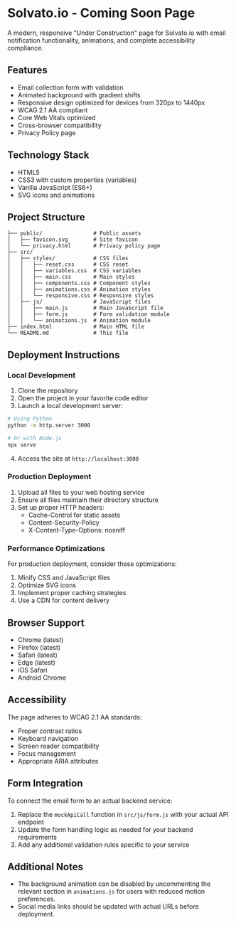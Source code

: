 # Solvato.io - Coming Soon Page

A modern, responsive "Under Construction" page for Solvato.io with email notification functionality, animations, and complete accessibility compliance.

## Features

- Email collection form with validation
- Animated background with gradient shifts
- Responsive design optimized for devices from 320px to 1440px
- WCAG 2.1 AA compliant
- Core Web Vitals optimized
- Cross-browser compatibility
- Privacy Policy page

## Technology Stack

- HTML5
- CSS3 with custom properties (variables)
- Vanilla JavaScript (ES6+)
- SVG icons and animations

## Project Structure

```
├── public/                # Public assets
│   ├── favicon.svg        # Site favicon
│   └── privacy.html       # Privacy policy page
├── src/
│   ├── styles/            # CSS files
│   │   ├── reset.css      # CSS reset
│   │   ├── variables.css  # CSS variables
│   │   ├── main.css       # Main styles
│   │   ├── components.css # Component styles
│   │   ├── animations.css # Animation styles
│   │   └── responsive.css # Responsive styles
│   ├── js/                # JavaScript files
│   │   ├── main.js        # Main JavaScript file
│   │   ├── form.js        # Form validation module
│   │   └── animations.js  # Animation module
├── index.html             # Main HTML file
└── README.md              # This file
```

## Deployment Instructions

### Local Development

1. Clone the repository
2. Open the project in your favorite code editor
3. Launch a local development server:

```bash
# Using Python
python -m http.server 3000

# Or with Node.js
npx serve
```

4. Access the site at `http://localhost:3000`

### Production Deployment

1. Upload all files to your web hosting service
2. Ensure all files maintain their directory structure
3. Set up proper HTTP headers:
   - Cache-Control for static assets
   - Content-Security-Policy
   - X-Content-Type-Options: nosniff

### Performance Optimizations

For production deployment, consider these optimizations:

1. Minify CSS and JavaScript files
2. Optimize SVG icons
3. Implement proper caching strategies
4. Use a CDN for content delivery

## Browser Support

- Chrome (latest)
- Firefox (latest)
- Safari (latest)
- Edge (latest)
- iOS Safari
- Android Chrome

## Accessibility

The page adheres to WCAG 2.1 AA standards:

- Proper contrast ratios
- Keyboard navigation
- Screen reader compatibility
- Focus management
- Appropriate ARIA attributes

## Form Integration

To connect the email form to an actual backend service:

1. Replace the `mockApiCall` function in `src/js/form.js` with your actual API endpoint
2. Update the form handling logic as needed for your backend requirements
3. Add any additional validation rules specific to your service

## Additional Notes

- The background animation can be disabled by uncommenting the relevant section in `animations.js` for users with reduced motion preferences.
- Social media links should be updated with actual URLs before deployment.